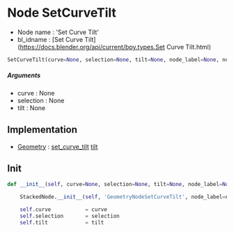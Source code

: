 # Node SetCurveTilt

- Node name : 'Set Curve Tilt'
- bl_idname : [Set Curve Tilt](https://docs.blender.org/api/current/bpy.types.Set Curve Tilt.html)


``` python
SetCurveTilt(curve=None, selection=None, tilt=None, node_label=None, node_color=None)
```
##### Arguments

- curve : None
- selection : None
- tilt : None

## Implementation

- [Geometry](/docs/GeoNodes/Geometry.md) : [set_curve_tilt](/docs/GeoNodes/Geometry.md#set_curve_tilt) [tilt](/docs/GeoNodes/Geometry.md#tilt)

## Init

``` python
def __init__(self, curve=None, selection=None, tilt=None, node_label=None, node_color=None):

    StackedNode.__init__(self, 'GeometryNodeSetCurveTilt', node_label=node_label, node_color=node_color)

    self.curve           = curve
    self.selection       = selection
    self.tilt            = tilt
```
